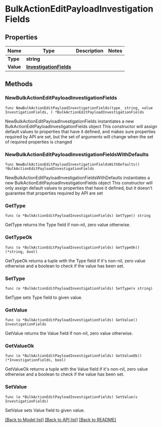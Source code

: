 # BulkActionEditPayloadInvestigationFields

## Properties

Name | Type | Description | Notes
------------ | ------------- | ------------- | -------------
**Type** | **string** |  | 
**Value** | [**InvestigationFields**](InvestigationFields.md) |  | 

## Methods

### NewBulkActionEditPayloadInvestigationFields

`func NewBulkActionEditPayloadInvestigationFields(type_ string, value InvestigationFields, ) *BulkActionEditPayloadInvestigationFields`

NewBulkActionEditPayloadInvestigationFields instantiates a new BulkActionEditPayloadInvestigationFields object
This constructor will assign default values to properties that have it defined,
and makes sure properties required by API are set, but the set of arguments
will change when the set of required properties is changed

### NewBulkActionEditPayloadInvestigationFieldsWithDefaults

`func NewBulkActionEditPayloadInvestigationFieldsWithDefaults() *BulkActionEditPayloadInvestigationFields`

NewBulkActionEditPayloadInvestigationFieldsWithDefaults instantiates a new BulkActionEditPayloadInvestigationFields object
This constructor will only assign default values to properties that have it defined,
but it doesn't guarantee that properties required by API are set

### GetType

`func (o *BulkActionEditPayloadInvestigationFields) GetType() string`

GetType returns the Type field if non-nil, zero value otherwise.

### GetTypeOk

`func (o *BulkActionEditPayloadInvestigationFields) GetTypeOk() (*string, bool)`

GetTypeOk returns a tuple with the Type field if it's non-nil, zero value otherwise
and a boolean to check if the value has been set.

### SetType

`func (o *BulkActionEditPayloadInvestigationFields) SetType(v string)`

SetType sets Type field to given value.


### GetValue

`func (o *BulkActionEditPayloadInvestigationFields) GetValue() InvestigationFields`

GetValue returns the Value field if non-nil, zero value otherwise.

### GetValueOk

`func (o *BulkActionEditPayloadInvestigationFields) GetValueOk() (*InvestigationFields, bool)`

GetValueOk returns a tuple with the Value field if it's non-nil, zero value otherwise
and a boolean to check if the value has been set.

### SetValue

`func (o *BulkActionEditPayloadInvestigationFields) SetValue(v InvestigationFields)`

SetValue sets Value field to given value.



[[Back to Model list]](../README.md#documentation-for-models) [[Back to API list]](../README.md#documentation-for-api-endpoints) [[Back to README]](../README.md)


